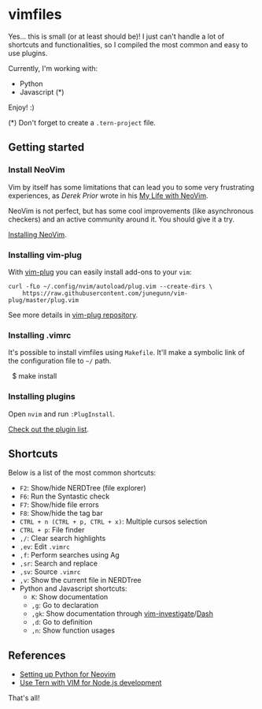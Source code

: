 vimfiles
========

Yes... this is small (or at least should be)! I just can't handle a lot of shortcuts and
functionalities, so I compiled the most common and easy to use plugins.

Currently, I'm working with:

* Python
* Javascript (*)

Enjoy! :)

(*) Don't forget to create a `.tern-project` file.

## Getting started

### Install NeoVim

Vim by itself has some limitations that can lead you to some very frustrating experiences, as
*Derek Prior* wrote in his [My Life with NeoVim](https://robots.thoughtbot.com/my-life-with-neovim).

NeoVim is not perfect, but has some cool improvements (like asynchronous checkers) and an active
community around it. You should give it a try.

[Installing NeoVim](https://github.com/neovim/neovim/wiki/Installing-Neovim).

### Installing vim-plug

With [vim-plug](https://github.com/junegunn/vim-plug) you can easily install
add-ons to your `vim`:

    curl -fLo ~/.config/nvim/autoload/plug.vim --create-dirs \
        https://raw.githubusercontent.com/junegunn/vim-plug/master/plug.vim

See more details in [vim-plug repository](https://github.com/junegunn/vim-plug).

### Installing .vimrc

It's possible to install vimfiles using `Makefile`. It'll make
a symbolic link of the configuration file to `~/` path.

    $ make install

### Installing plugins

Open `nvim` and run `:PlugInstall`.

[Check out the plugin list](https://github.com/kplaube/vimfiles/blob/master/.vimrc#L10).

## Shortcuts

Below is a list of the most common shortcuts:

- `F2`: Show/hide NERDTree (file explorer)
- `F6`: Run the Syntastic check
- `F7`: Show/hide file errors
- `F8`: Show/hide the tag bar
- `CTRL + n (CTRL + p, CTRL + x)`: Multiple cursos selection
- `CTRL + p`: File finder
- `,/`: Clear search highlights
- `,ev`: Edit `.vimrc`
- `,f`: Perform searches using Ag
- `,sr`: Search and replace
- `,sv`: Source `.vimrc`
- `,v`: Show the current file in NERDTree
- Python and Javascript shortcuts:
    - `K`: Show documentation
    - `,g`: Go to declaration
    - `,gk`: Show documentation through [vim-investigate](https://github.com/keith/investigate.vim)/[Dash](https://kapeli.com/dash)
    - `,d`: Go to definition
    - `,n`: Show function usages

## References

* [Setting up Python for Neovim](https://github.com/zchee/deoplete-jedi/wiki/Setting-up-Python-for-Neovim)
* [Use Tern with VIM for Node.js development](https://gist.github.com/nisaacson/9234157)

That's all!
